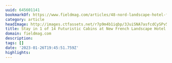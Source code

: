 ```yaml
---
uuid: 645601141
bookmarkOf: https://www.fieldmag.com/articles/48-nord-landscape-hotel-france
category: article
headImage: http://images.ctfassets.net/r7p9m4b1iqbp/3JuiSNA7asfcdCySPv5aQx/c82e1b97ed9db1fc6e6327a38a905c31/Hotel-48-Nord-France-Reiulf-Ramstad-Arkitekter-4.jpg?w=1000
title: Stay in 1 of 14 Futuristic Cabins at New French Landscape Hotel
domain: fieldmag.com
description: 
tags: []
date: '2023-01-26T19:45:51.759Z'
highlights: 
---
```



